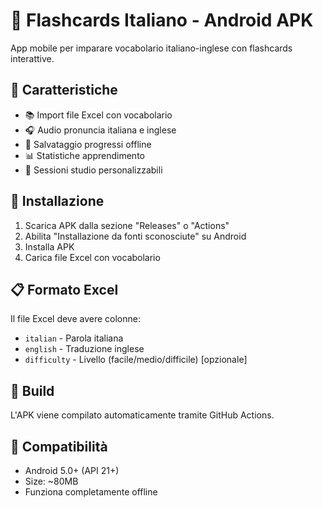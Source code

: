 # 📱 Flashcards Italiano - Android APK

App mobile per imparare vocabolario italiano-inglese con flashcards interattive.

## 🎯 Caratteristiche
- 📚 Import file Excel con vocabolario
- 🎧 Audio pronuncia italiana e inglese
- 💾 Salvataggio progressi offline
- 📊 Statistiche apprendimento
- 🔄 Sessioni studio personalizzabili

## 🚀 Installazione
1. Scarica APK dalla sezione "Releases" o "Actions"
2. Abilita "Installazione da fonti sconosciute" su Android
3. Installa APK
4. Carica file Excel con vocabolario

## 📋 Formato Excel
Il file Excel deve avere colonne:
- `italian` - Parola italiana
- `english` - Traduzione inglese  
- `difficulty` - Livello (facile/medio/difficile) [opzionale]

## 🔧 Build
L'APK viene compilato automaticamente tramite GitHub Actions.

## 📱 Compatibilità
- Android 5.0+ (API 21+)
- Size: ~80MB
- Funziona completamente offline